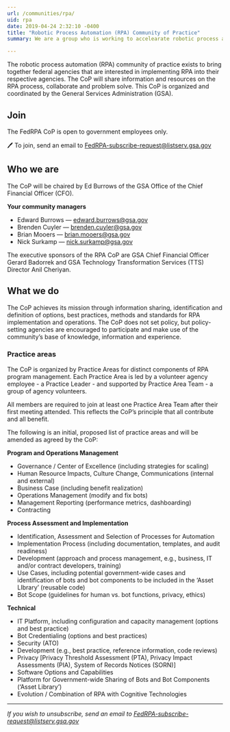 ```yaml
---
url: /communities/rpa/
uid: rpa
date: 2019-04-24 2:32:10 -0400
title: "Robotic Process Automation (RPA) Community of Practice"
summary: We are a group who is working to accelearate robotic process automation (RPA) adoption in the federal government.

---
```


The robotic process automation (RPA) community of practice exists to bring together federal agencies that are interested in implementing RPA into their respective agencies. The CoP will share information and resources on the RPA process, collaborate and problem solve. This CoP is organized and coordinated by the General Services Administration (GSA).

## Join

The FedRPA CoP is open to government employees only.

:pen: To join, send an email to [FedRPA-subscribe-request@listserv.gsa.gov](mailto:FedRPA-subscribe-request@listserv.gsa.gov)


## Who we are

The CoP will be chaired by Ed Burrows of the GSA Office of the Chief Financial Officer (CFO).

**Your community managers**

- Edward Burrows — [edward.burrows@gsa.gov](mailto:edward.burrows@gsa.gov)
- Brenden Cuyler — [brenden.cuyler@gsa.gov](mailto:brenden.cuyler@gsa.gov)
- Brian Mooers — [brian.mooers@gsa.gov](mailto:brian.mooers@gsa.gov)
- Nick Surkamp — [nick.surkamp@gsa.gov](mailto:nick.surkamp@gsa.gov)

The executive sponsors of the RPA CoP are GSA Chief Financial Officer Gerard Badorrek and GSA Technology Transformation Services (TTS) Director Anil Cheriyan.


## What we do

The CoP achieves its mission through information sharing, identification and definition of options, best practices, methods and standards for RPA implementation and operations. The CoP does not set policy, but policy-setting agencies are encouraged to participate and make use of the community’s base of knowledge, information and experience.

### Practice areas

The CoP is organized by Practice Areas for distinct components of RPA program management. Each Practice Area is led by a volunteer agency employee - a Practice Leader - and supported by Practice Area Team - a group of agency volunteers.

All members are required to join at least one Practice Area Team after their first meeting attended. This reflects the CoP’s principle that all contribute and all benefit.

The following is an initial, proposed list of practice areas and will be amended as agreed by the CoP:

**Program and Operations Management**

  - Governance / Center of Excellence (including strategies for scaling)
  - Human Resource Impacts, Culture Change, Communications (internal and external)
  - Business Case (including benefit realization)
  - Operations Management (modify and fix bots)
  - Management Reporting (performance metrics, dashboarding)
  - Contracting

**Process Assessment and Implementation**

  - Identification, Assessment and Selection of Processes for Automation
  - Implementation Process (including documentation, templates, and audit readiness)
  - Development (approach and process management, e.g.,  business, IT and/or contract developers, training)
  - Use Cases, including potential government-wide cases and identification of bots and bot components to be included in the ‘Asset LIbrary’ (reusable code)
  - Bot Scope (guidelines for human vs. bot functions, privacy, ethics)

**Technical**

  - IT Platform, including configuration and capacity management (options and best practice)
  - Bot Credentialing (options and best practices)
  - Security (ATO)
  - Development (e.g.,  best practice, reference information, code reviews)
  - Privacy [Privacy Threshold Assessment (PTA), Privacy Impact Assessments (PIA), System of Records Notices (SORN)]
  - Software Options and Capabilities
  - Platform for Government-wide Sharing of Bots and Bot Components (‘Asset Library’)
  - Evolution / Combination of RPA with Cognitive Technologies

---

_If you wish to unsubscribe, send an email to [FedRPA-subscribe-request@listserv.gsa.gov](mailto:FedRPA-subscribe-request@listserv.gsa.gov)_
